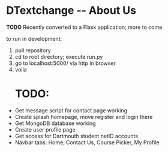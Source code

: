 <h1>DTextchange -- About Us</h1>

**TODO**
Recently converted to a Flask application; more to come

<p>to run in development:</p>
<ol>
  <li>pull repository</li>
  <li>cd to root directory; execute run.py</li>
  <li>go to localhost:5000/ via http in browser</li>
  <li>voila</li>
</ol>

<ul>
	<h1>TODO:</h1>
	<li>Get message script for contact page working</li>
	<li>Create splash homepage, move register and login there</li>
	<li>Get MongoDB database working</li>
	<li>Create user profile page</li>
	<li>Get access for Dartmouth student netID accounts</li>
	<li>Navbar tabs: Home, Contact Us, Course Picker, My Profile</li>
</ul>
